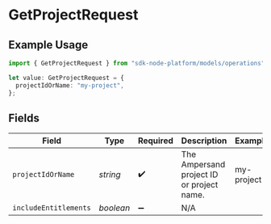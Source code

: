 # GetProjectRequest

## Example Usage

```typescript
import { GetProjectRequest } from "sdk-node-platform/models/operations";

let value: GetProjectRequest = {
  projectIdOrName: "my-project",
};
```

## Fields

| Field                                     | Type                                      | Required                                  | Description                               | Example                                   |
| ----------------------------------------- | ----------------------------------------- | ----------------------------------------- | ----------------------------------------- | ----------------------------------------- |
| `projectIdOrName`                         | *string*                                  | :heavy_check_mark:                        | The Ampersand project ID or project name. | my-project                                |
| `includeEntitlements`                     | *boolean*                                 | :heavy_minus_sign:                        | N/A                                       |                                           |